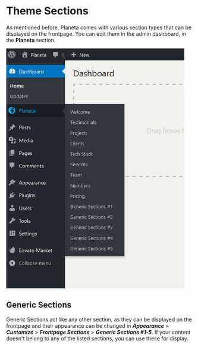 # Theme Sections

As mentioned before, Planeta comes with various section types that
can be displayed on the frontpage. You can edit them in the admin dashboard, in
the **Planeta** section.

![Screenshot of Main Customizer Options](/images/screenshot-sections.png)

## Generic Sections
Generic Sections act like any other section, as they can be displayed on the
frontpage and their appearance can be changed in
***Appearance*** > ***Customize*** > ***Frontpage Sections*** > ***Generic Sections #1-5***.
If your content doesn't belong to any of the listed sections, you can use these
for display.
